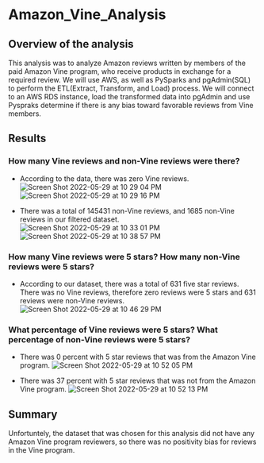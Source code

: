 # Amazon_Vine_Analysis

## Overview of the analysis

This analysis was to analyze Amazon reviews written by members of the paid Amazon Vine program, who receive products in exchange for a required review. We will use AWS, as well as PySparks and pgAdmin(SQL) to perform the ETL(Extract, Transform, and Load) process. We will connect to an AWS RDS instance, load the transformed data into pgAdmin and use Pyspraks determine if there is any bias toward favorable reviews from Vine members.

## Results 

### How many Vine reviews and non-Vine reviews were there?
* According to the data, there was zero Vine reviews. 
![Screen Shot 2022-05-29 at 10 29 04 PM](https://user-images.githubusercontent.com/98780937/170923124-b662fc88-07d0-4b92-b60b-359d6a50e1bc.png)
![Screen Shot 2022-05-29 at 10 29 16 PM](https://user-images.githubusercontent.com/98780937/170923135-0359740a-7d7d-4169-9187-ca90546ed8c4.png)

* There was a total of 145431 non-Vine reviews, and 1685 non-Vine reviews in our filtered dataset.
![Screen Shot 2022-05-29 at 10 33 01 PM](https://user-images.githubusercontent.com/98780937/170923879-2fd61c8f-37ce-4a44-abaa-a60246363e03.png)
![Screen Shot 2022-05-29 at 10 38 57 PM](https://user-images.githubusercontent.com/98780937/170924311-b5e9ac88-41ff-420b-b68e-6884ade2dcd7.png)

### How many Vine reviews were 5 stars? How many non-Vine reviews were 5 stars?
* According to our dataset, there was a total of 631 five star reviews. There was no Vine reviews, therefore zero reviews were 5 stars and 631 reviews were non-Vine reviews. 
![Screen Shot 2022-05-29 at 10 46 29 PM](https://user-images.githubusercontent.com/98780937/170925408-a3b2492f-2a2f-4e52-9b9e-c9d9512116c9.png)

### What percentage of Vine reviews were 5 stars? What percentage of non-Vine reviews were 5 stars?
* There was 0 percent with 5 star reviews that was from the Amazon Vine program.
![Screen Shot 2022-05-29 at 10 52 05 PM](https://user-images.githubusercontent.com/98780937/170925784-a002bed3-11a8-4caa-adda-c96bcf497303.png)

* There was 37 percent with 5 star reviews that was not from the Amazon Vine program.
![Screen Shot 2022-05-29 at 10 52 13 PM](https://user-images.githubusercontent.com/98780937/170925762-c94abf6e-88ea-4d75-96b8-adad616c6700.png)


## Summary

Unfortuntely, the dataset that was chosen for this analysis did not have any Amazon Vine program reviewers, so there was no positivity bias for reviews in the Vine program. 


